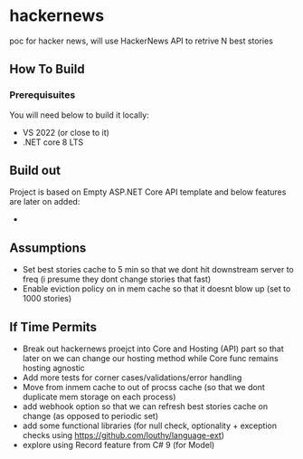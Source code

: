 # hackernews

poc for hacker news, will use HackerNews API to retrive N best stories

## How To Build 

###  Prerequisuites 

You will need below to build it locally:
- VS 2022 (or close to it)
- .NET core 8 LTS 

## Build out 

Project is based on Empty ASP.NET Core API template and below features are later on added:

- 


## Assumptions 

- Set best stories cache to 5 min so that we dont hit downstream server to freq (i presume they dont change stories that fast)
- Enable eviction policy on in mem cache so that it doesnt blow up (set to 1000 stories)



## If Time Permits 

- Break out hackernews proejct into Core and Hosting (API) part so that later on we can change our hosting method while Core func remains hosting agnostic
- Add more tests for corner cases/validations/error handling 
- Move from inmem cache to out of procss cache (so that we dont duplicate mem storage on each process)
- add webhook option so that we can refresh best stories cache on change (as opposed to periodic set)
- add some functional libraries (for null check, optionality + exception checks using https://github.com/louthy/language-ext)
- explore using Record feature from C# 9 (for Model)
